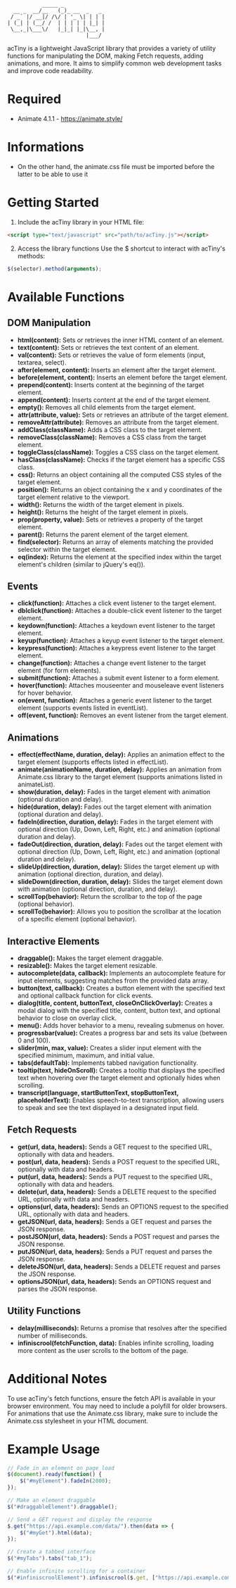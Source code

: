 ```
           _____ _             
  __ _  __/__   (_)_ __  _   _ 
 / _` |/ __|/ /\/ | '_ \| | | |
| (_| | (__/ /  | | | | | |_| |
 \__,_|\___\/   |_|_| |_|\__, |
                         |___/ 
```
acTiny is a lightweight JavaScript library that provides a variety of utility functions for manipulating the DOM, making Fetch requests, adding animations, and more. It aims to simplify common web development tasks and improve code readability.

# Required
- Animate 4.1.1 - https://animate.style/

# Informations
- On the other hand, the animate.css file must be imported before the latter to be able to use it

# Getting Started

1. Include the acTiny library in your HTML file:
```HTML
<script type="text/javascript" src="path/to/acTiny.js"></script>
```

2. Access the library functions
Use the $ shortcut to interact with acTiny's methods:

```JavaScript
$(selector).method(arguments);
```

# Available Functions

## DOM Manipulation

- **html(content):** Sets or retrieves the inner HTML content of an element.
- **text(content):** Sets or retrieves the text content of an element.
- **val(content):** Sets or retrieves the value of form elements (input, textarea, select).
- **after(element, content):** Inserts an element after the target element.
- **before(element, content):** Inserts an element before the target element.
- **prepend(content):** Inserts content at the beginning of the target element.
- **append(content):** Inserts content at the end of the target element.
- **empty():** Removes all child elements from the target element.
- **attr(attribute, value):** Sets or retrieves an attribute of the target element.
- **removeAttr(attribute):** Removes an attribute from the target element.
- **addClass(className):** Adds a CSS class to the target element.
- **removeClass(className):** Removes a CSS class from the target element.
- **toggleClass(className):** Toggles a CSS class on the target element.
- **hasClass(className):** Checks if the target element has a specific CSS class.
- **css():** Returns an object containing all the computed CSS styles of the target element.
- **position():** Returns an object containing the x and y coordinates of the target element relative to the viewport.
- **width():** Returns the width of the target element in pixels.
- **height():** Returns the height of the target element in pixels.
- **prop(property, value):** Sets or retrieves a property of the target element.
- **parent():** Returns the parent element of the target element.
- **find(selector):** Returns an array of elements matching the provided selector within the target element.
- **eq(index):** Returns the element at the specified index within the target element's children (similar to jQuery's eq()).

## Events

- **click(function):** Attaches a click event listener to the target element.
- **dblclick(function):** Attaches a double-click event listener to the target element.
- **keydown(function):** Attaches a keydown event listener to the target element.
- **keyup(function):** Attaches a keyup event listener to the target element.
- **keypress(function):** Attaches a keypress event listener to the target element.
- **change(function):** Attaches a change event listener to the target element (for form elements).
- **submit(function):** Attaches a submit event listener to a form element.
- **hover(function):** Attaches mouseenter and mouseleave event listeners for hover behavior.
- **on(event, function):** Attaches a generic event listener to the target element (supports events listed in eventList).
- **off(event, function):** Removes an event listener from the target element.

## Animations

- **effect(effectName, duration, delay):** Applies an animation effect to the target element (supports effects listed in effectList).
- **animate(animationName, duration, delay):** Applies an animation from Animate.css library to the target element (supports animations listed in animateList).
- **show(duration, delay):** Fades in the target element with animation (optional duration and delay).
- **hide(duration, delay):** Fades out the target element with animation (optional duration and delay).
- **fadeIn(direction, duration, delay):** Fades in the target element with optional direction (Up, Down, Left, Right, etc.) and animation (optional duration and delay).
- **fadeOut(direction, duration, delay):** Fades out the target element with optional direction (Up, Down, Left, Right, etc.) and animation (optional duration and delay).
- **slideUp(direction, duration, delay):** Slides the target element up with animation (optional direction, duration, and delay).
- **slideDown(direction, duration, delay):** Slides the target element down with animation (optional direction, duration, and delay).
- **scrollTop(behavior):** Return the scrollbar to the top of the page (optional behavior).
- **scrollTo(behavior):** Allows you to position the scrollbar at the location of a specific element (optional behavior).

## Interactive Elements

- **draggable():** Makes the target element draggable.
- **resizable():** Makes the target element resizable.
- **autocomplete(data, callback):** Implements an autocomplete feature for input elements, suggesting matches from the provided data array.
- **button(text, callback):** Creates a button element with the specified text and optional callback function for click events.
- **dialog(title, content, buttonText, closeOnClickOverlay):** Creates a modal dialog with the specified title, content, button text, and optional behavior to close on overlay click.
- **menu():** Adds hover behavior to a menu, revealing submenus on hover.
- **progressbar(value):** Creates a progress bar and sets its value (between 0 and 100).
- **slider(min, max, value):** Creates a slider input element with the specified minimum, maximum, and initial value.
- **tabs(defaultTab):** Implements tabbed navigation functionality.
- **tooltip(text, hideOnScroll):** Creates a tooltip that displays the specified text when hovering over the target element and optionally hides when scrolling.
- **transcript(language, startButtonText, stopButtonText, placeholderText):** Enables speech-to-text transcription, allowing users to speak and see the text displayed in a designated input field.

## Fetch Requests

- **get(url, data, headers):** Sends a GET request to the specified URL, optionally with data and headers.
- **post(url, data, headers):** Sends a POST request to the specified URL, optionally with data and headers.
- **put(url, data, headers):** Sends a PUT request to the specified URL, optionally with data and headers.
- **delete(url, data, headers):** Sends a DELETE request to the specified URL, optionally with data and headers.
- **options(url, data, headers):** Sends an OPTIONS request to the specified URL, optionally with data and headers.
- **getJSON(url, data, headers):** Sends a GET request and parses the JSON response.
- **postJSON(url, data, headers):** Sends a POST request and parses the JSON response.
- **putJSON(url, data, headers):** Sends a PUT request and parses the JSON response.
- **deleteJSON(url, data, headers):** Sends a DELETE request and parses the JSON response.
- **optionsJSON(url, data, headers):** Sends an OPTIONS request and parses the JSON response.

## Utility Functions

- **delay(milliseconds):** Returns a promise that resolves after the specified number of milliseconds.
- **infiniscrool(fetchFunction, data):** Enables infinite scrolling, loading more content as the user scrolls to the bottom of the page.

# Additional Notes

To use acTiny's fetch functions, ensure the fetch API is available in your browser environment. You may need to include a polyfill for older browsers.
For animations that use the Animate.css library, make sure to include the Animate.css stylesheet in your HTML document.

# Example Usage

```JavaScript
// Fade in an element on page load
$(document).ready(function() {
    $("#myElement").fadeIn(2000);
});

// Make an element draggable
$("#draggableElement").draggable();

// Send a GET request and display the response
$.get("https://api.example.com/data/").then(data => {
    $("#myGet").html(data);
});

// Create a tabbed interface
$("#myTabs").tabs("tab_1");

// Enable infinite scrolling for a container
$("#infiniscroolElement").infiniscrool($.get, ["https://api.example.com/data/"]);
```

